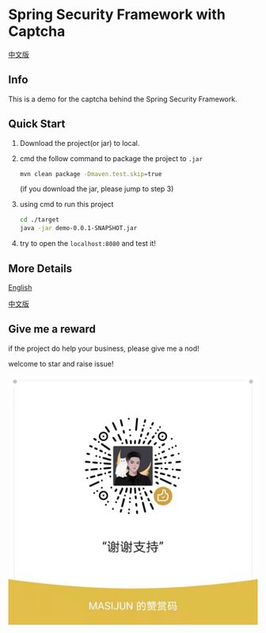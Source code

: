 # Spring Security Framework with Captcha

[中文版](./readme_zh.md)

## Info

This is a demo for the captcha behind the Spring Security Framework.

## Quick Start

1. Download the project(or jar) to local.

2. cmd the follow command to package the project to `.jar`
   
    ```sh
    mvn clean package -Dmaven.test.skip=true
    ```
    
    (if you download the jar, please jump to step 3)

3. using cmd to run this project

   ```sh
   cd ./target
   java -jar demo-0.0.1-SNAPSHOT.jar
   ```

4. try to open the `localhost:8080` and test it!

## More Details

[English](./notebooks/en.md)

[中文版](./notebooks/zh.md)

## Give me a reward

if the project do help your business, please give me a nod!

welcome to star and raise issue!

![img](./imgs/readme_zh/9c5a1e35f934933947741c6cfd4954a.jpg)
